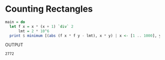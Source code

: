 # Counting Rectangles

```haskell
main = do
  let f x = x * (x + 1) `div` 2
      lmt = 2 * 10^6
  print $ minimum [(abs (f x * f y - lmt), x * y) | x <- [1 .. 1000], y <- [1 .. 1000]]
```

OUTPUT

```
2772
```
